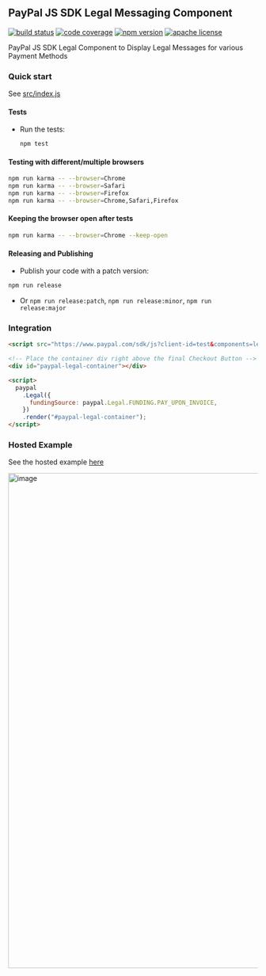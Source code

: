 ## PayPal JS SDK Legal Messaging Component

[![build status][build-badge]][build]
[![code coverage][coverage-badge]][coverage]
[![npm version][version-badge]][package]
[![apache license][license-badge]][license]

[build-badge]: https://img.shields.io/github/actions/workflow/status/paypal/paypal-legal-components/main.yml?branch=main&logo=github&style=flat-square
[build]: https://github.com/paypal/paypal-legal-components/actions?query=workflow%3Abuild
[coverage-badge]: https://img.shields.io/codecov/c/github/paypal/paypal-legal-components.svg?style=flat-square
[coverage]: https://codecov.io/github/paypal/paypal-legal-components/
[version-badge]: https://img.shields.io/npm/v/@paypal/legal-components.svg?style=flat-square
[package]: https://www.npmjs.com/package/@paypal/legal-components
[license-badge]: https://img.shields.io/npm/l/@paypal/legal-components.svg?style=flat-square
[license]: https://github.com/paypal/paypal-legal-components/blob/main/LICENSE

PayPal JS SDK Legal Component to Display Legal Messages for various Payment Methods

### Quick start

See [src/index.js](./src/index.js)

#### Tests

- Run the tests:

  ```bash
  npm test
  ```

#### Testing with different/multiple browsers

```bash
npm run karma -- --browser=Chrome
npm run karma -- --browser=Safari
npm run karma -- --browser=Firefox
npm run karma -- --browser=Chrome,Safari,Firefox
```

#### Keeping the browser open after tests

```bash
npm run karma -- --browser=Chrome --keep-open
```

#### Releasing and Publishing

- Publish your code with a patch version:

```bash
npm run release
```

- Or `npm run release:patch`, `npm run release:minor`, `npm run release:major`

### Integration

```html
<script src="https://www.paypal.com/sdk/js?client-id=test&components=legal"></script>

<!-- Place the container div right above the final Checkout Button -->
<div id="paypal-legal-container"></div>

<script>
  paypal
    .Legal({
      fundingSource: paypal.Legal.FUNDING.PAY_UPON_INVOICE,
    })
    .render("#paypal-legal-container");
</script>
```

### Hosted Example

See the hosted example [here](https://pui-legal-app.herokuapp.com/)

<img width="1000" alt="image" src="https://user-images.githubusercontent.com/9788837/162337448-79b1d6c8-6766-41d6-920f-f5400b777e02.png">

